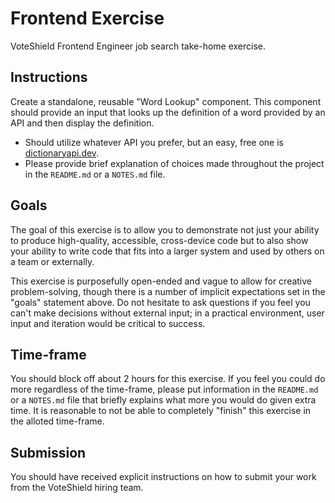 # Frontend Exercise

VoteShield Frontend Engineer job search take-home exercise.

## Instructions

Create a standalone, reusable "Word Lookup" component. This component should provide an input that looks up the definition of a word provided by an API and then display the definition.

- Should utilize whatever API you prefer, but an easy, free one is [dictionaryapi.dev](https://dictionaryapi.dev/).
- Please provide brief explanation of choices made throughout the project in the `README.md` or a `NOTES.md` file.

## Goals

The goal of this exercise is to allow you to demonstrate not just your ability to produce high-quality, accessible, cross-device code but to also show your ability to write code that fits into a larger system and used by others on a team or externally.

This exercise is purposefully open-ended and vague to allow for creative problem-solving, though there is a number of implicit expectations set in the "goals" statement above. Do not hesitate to ask questions if you feel you can't make decisions without external input; in a practical environment, user input and iteration would be critical to success.

## Time-frame

You should block off about 2 hours for this exercise. If you feel you could do more regardless of the time-frame, please put information in the `README.md` or a `NOTES.md` file that briefly explains what more you would do given extra time. It is reasonable to not be able to completely "finish" this exercise in the alloted time-frame.

## Submission

You should have received explicit instructions on how to submit your work from the VoteShield hiring team.
